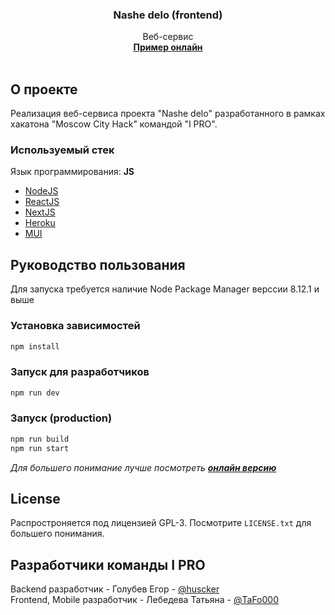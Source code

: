 <h3 align="center">Nashe delo (frontend)</h3>

  <p align="center">
    Веб-сервис
    <br />
    <a href="https://i-pro-react.herokuapp.com"><strong>Пример онлайн</strong></a>
    <br />
    <br />
</div>




<!-- ABOUT THE PROJECT -->
## О проекте

Реализация веб-сервиса проекта "Nashe delo" разработанного в рамках хакатона "Moscow City Hack"  командой "I PRO".




### Используемый стек
Язык программирования: **JS**
* [NodeJS](https://nodejs.org/en/)
* [ReactJS](https://reactjs.org/)
* [NextJS](https://nextjs.org/)
* [Heroku](https://heroku.com)
* [MUI](https://mui.com/)



<!-- GETTING STARTED -->
## Руководство пользования

Для запуска требуется наличие Node Package Manager верссии 8.12.1 и выше

### Установка зависимостей

  ```sh
 npm install
  ```

### Запуск для разработчиков

  ```sh
  npm run dev
  ```
### Запуск (production)

```sh
npm run build
npm run start
```

<i>Для большего понимание лучше посмотреть  <a href="https://i-pro-react.herokuapp.com"><strong>онлайн версию</strong></a></i>




<!-- LICENSE -->
## License

Распростроняется под лицензией GPL-3. Посмотрите `LICENSE.txt` для большего понимания.


<!-- CONTACT -->
## Разработчики команды I PRO

Backend разработчик - Голубев Егор - [@huscker](https://github.com/huscker) \
Frontend, Mobile разработчик - Лебедева Татьяна - [@TaFo000](https://github.com/TaFo000)

